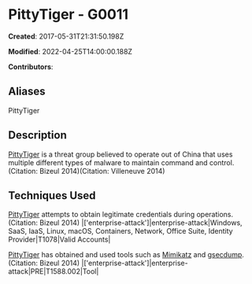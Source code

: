 # PittyTiger - G0011

**Created**: 2017-05-31T21:31:50.198Z

**Modified**: 2022-04-25T14:00:00.188Z

**Contributors**: 

## Aliases

PittyTiger

## Description

[PittyTiger](https://attack.mitre.org/groups/G0011) is a threat group believed to operate out of China that uses multiple different types of malware to maintain command and control.(Citation: Bizeul 2014)(Citation: Villeneuve 2014)

## Techniques Used


[PittyTiger](https://attack.mitre.org/groups/G0011) attempts to obtain legitimate credentials during operations.(Citation: Bizeul 2014)
|['enterprise-attack']|enterprise-attack|Windows, SaaS, IaaS, Linux, macOS, Containers, Network, Office Suite, Identity Provider|T1078|Valid Accounts|


[PittyTiger](https://attack.mitre.org/groups/G0011) has obtained and used tools such as [Mimikatz](https://attack.mitre.org/software/S0002) and [gsecdump](https://attack.mitre.org/software/S0008).(Citation: Bizeul 2014)
|['enterprise-attack']|enterprise-attack|PRE|T1588.002|Tool|

